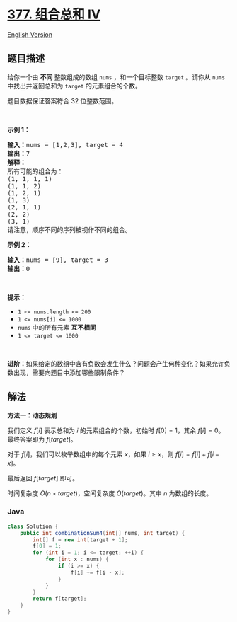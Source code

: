 # [377. 组合总和 Ⅳ](https://leetcode.cn/problems/combination-sum-iv)

[English Version](/solution/0300-0399/0377.Combination%20Sum%20IV/README_EN.md)

## 题目描述

<p>给你一个由 <strong>不同</strong> 整数组成的数组 <code>nums</code> ，和一个目标整数 <code>target</code> 。请你从 <code>nums</code> 中找出并返回总和为 <code>target</code> 的元素组合的个数。</p>

<p>题目数据保证答案符合 32 位整数范围。</p>

<p> </p>

<p><strong>示例 1：</strong></p>

<pre>
<strong>输入：</strong>nums = [1,2,3], target = 4
<strong>输出：</strong>7
<strong>解释：</strong>
所有可能的组合为：
(1, 1, 1, 1)
(1, 1, 2)
(1, 2, 1)
(1, 3)
(2, 1, 1)
(2, 2)
(3, 1)
请注意，顺序不同的序列被视作不同的组合。
</pre>

<p><strong>示例 2：</strong></p>

<pre>
<strong>输入：</strong>nums = [9], target = 3
<strong>输出：</strong>0
</pre>

<p> </p>

<p><strong>提示：</strong></p>

<ul>
	<li><code>1 <= nums.length <= 200</code></li>
	<li><code>1 <= nums[i] <= 1000</code></li>
	<li><code>nums</code> 中的所有元素 <strong>互不相同</strong></li>
	<li><code>1 <= target <= 1000</code></li>
</ul>

<p> </p>

<p><strong>进阶：</strong>如果给定的数组中含有负数会发生什么？问题会产生何种变化？如果允许负数出现，需要向题目中添加哪些限制条件？</p>

## 解法

**方法一：动态规划**

我们定义 $f[i]$ 表示总和为 $i$ 的元素组合的个数，初始时 $f[0] = 1$，其余 $f[i] = 0$。最终答案即为 $f[target]$。

对于 $f[i]$，我们可以枚举数组中的每个元素 $x$，如果 $i \ge x$，则 $f[i] = f[i] + f[i - x]$。

最后返回 $f[target]$ 即可。

时间复杂度 $O(n \times target)$，空间复杂度 $O(target)$。其中 $n$ 为数组的长度。

### **Java**

```java
class Solution {
    public int combinationSum4(int[] nums, int target) {
        int[] f = new int[target + 1];
        f[0] = 1;
        for (int i = 1; i <= target; ++i) {
            for (int x : nums) {
                if (i >= x) {
                    f[i] += f[i - x];
                }
            }
        }
        return f[target];
    }
}
```
